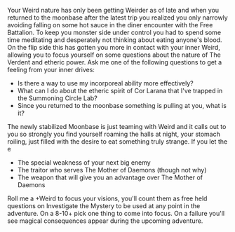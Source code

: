 Your Weird nature has only been getting Weirder as of late and when you returned to the moonbase after the latest trip you realized you only narrowly avoiding falling on some hot sauce in the diner encounter with the Free Battalion. To keep you monster side under control you had to spend some time meditating and desperately not thinking about eating anyone's blood. On the flip side this has gotten you more in contact with your inner Weird, allowing you to focus yourself on some questions about the nature of The Verdent and etheric power. Ask me one of the following questions to get a feeling from your inner drives:

- Is there a way to use my incorporeal ability more effectively? 
- What can I do about the etheric spirit of Cor Larana that I've trapped in the Summoning Circle Lab?
- Since you returned to the moonbase something is pulling at you, what is it? 

The newly stabilized Moonbase is just teaming with Weird and it calls out to you so strongly you find yourself roaming the halls at night, your stomach roiling, just filled with the desire to eat something truly strange. If you let the e

- The special weakness of your next big enemy
- The traitor who serves The Mother of Daemons (though not why)
- The weapon that will give you an advantage over The Mother of Daemons

Roll me a +Weird to focus your visions, you'll count them as free held questions on Investigate the Mystery to be used at any point in the adventure. On a 8-10+ pick one thing to come into focus. On a failure you'll see magical consequences appear during the upcoming adventure. 